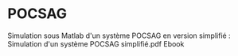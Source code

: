 # POCSAG

Simulation sous Matlab d'un système POCSAG en version simplifié : Simulation d'un système POCSAG simplifié.pdf
Ebook
